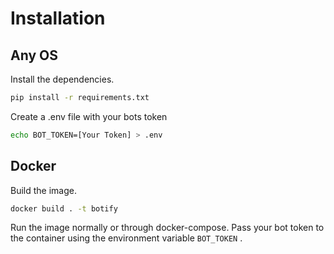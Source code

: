 # Installation
## Any OS
Install the dependencies.
```bash
pip install -r requirements.txt
```

Create a .env file with your bots token
```bash
echo BOT_TOKEN=[Your Token] > .env
```

## Docker
Build the image.
```bash
docker build . -t botify
```

Run the image normally or through docker-compose. Pass your bot token to the
container using the environment variable `BOT_TOKEN` .
